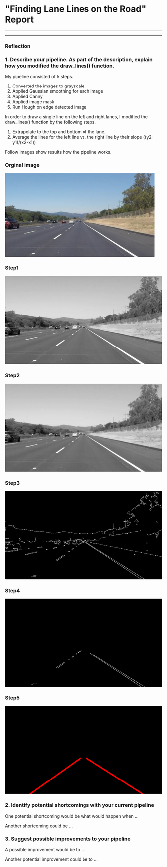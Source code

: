 # **"Finding Lane Lines on the Road" Report**
---

[//]: # (Image References)

[image0]: ./test_images_out/s0.png "Grayscale"
[image1]: ./test_images_out/s1.png "Grayscale"
[image2]: ./test_images_out/s2.png "Grayscale"
[image3]: ./test_images_out/s3.png "Grayscale"
[image4]: ./test_images_out/s4.png "Grayscale"
[image5]: ./test_images_out/s5.png "Grayscale"

---

### Reflection

### 1. Describe your pipeline. As part of the description, explain how you modified the draw_lines() function.

My pipeline consisted of 5 steps. 

1. Converted the images to grayscale
2. Applied Gaussian smoothing for each image
3. Applied Canny
4. Applied image mask
5. Run Hough on edge detected image

In order to draw a single line on the left and right lanes, I modified the draw_lines() function by the following steps.

1. Extrapolate to the top and bottom of the lane.
2. Average the lines for the left line vs. the right line by their slope ((y2-y1)/(x2-x1))

Follow images show results how the pipeline works.
### Orginal image
<img src="test_images_out/s0.png" width="480" alt="Combined Image" />

### Step1
![alt text][image1]

### Step2
![alt text][image2]

### Step3
![alt text][image3]

### Step4
![alt text][image4]

### Step5
![alt text][image5]


### 2. Identify potential shortcomings with your current pipeline


One potential shortcoming would be what would happen when ... 

Another shortcoming could be ...


### 3. Suggest possible improvements to your pipeline

A possible improvement would be to ...

Another potential improvement could be to ...

